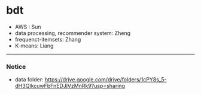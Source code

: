 # bdt

- AWS : Sun
- data processing, recommender system: Zheng
- frequenct-itemsets: Zhang
- K-means: Liang

---

### Notice

- data folder: https://drive.google.com/drive/folders/1cPY8s_5-dH3QIkcuwFbFnEDJjVzMnRk9?usp=sharing
